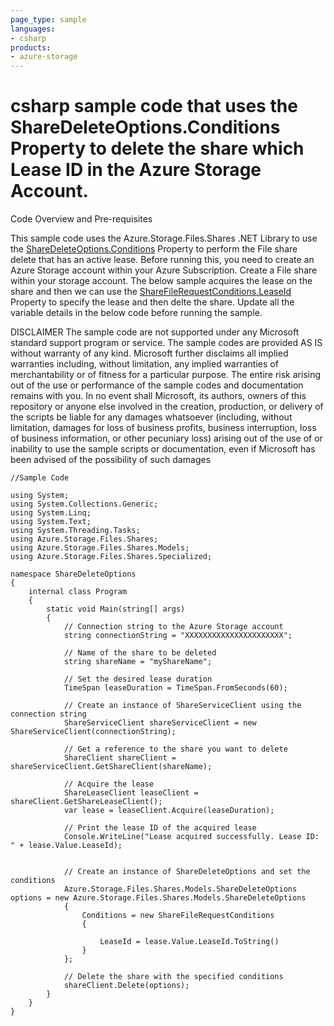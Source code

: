 ```yaml
---
page_type: sample
languages:
- csharp
products:
- azure-storage	
---
```



# csharp sample code that uses the ShareDeleteOptions.Conditions Property to delete the share which Lease ID in the Azure Storage Account.

 Code Overview and Pre-requisites
 
 This sample code uses the Azure.Storage.Files.Shares .NET Library to use the [ShareDeleteOptions.Conditions](https://learn.microsoft.com/en-us/dotnet/api/azure.storage.files.shares.models.sharedeleteoptions.conditions?view=azure-dotnet) Property to perform the File share delete that has an active lease.
 Before running this, you need to create an Azure Storage account within your Azure Subscription.
 Create a File share within your storage account. The below sample acquires the lease on the share and then we can use the [ShareFileRequestConditions.LeaseId](https://learn.microsoft.com/en-us/dotnet/api/azure.storage.files.shares.models.sharefilerequestconditions.leaseid?view=azure-dotnet#azure-storage-files-shares-models-sharefilerequestconditions-leaseid) Property to specify the lease and then delte the share. 
 Update all the variable details in the below code before running the sample.
 
 
DISCLAIMER
 The sample code are not supported under any Microsoft standard support program or service. The sample codes are provided AS IS without warranty of any kind. Microsoft further disclaims all implied warranties including, without limitation, any implied warranties of merchantability or of fitness for a particular purpose. The entire risk arising out of the use or performance of the sample codes and documentation remains with you. In no event shall Microsoft, its authors, owners of this repository or anyone else involved in the creation, production, or delivery of the scripts be liable for any damages whatsoever (including, without limitation, damages for loss of business profits, business interruption, loss of business information, or other pecuniary loss) arising out of the use of or inability to use the sample scripts or documentation, even if Microsoft has been advised of the possibility of such damages 


```
//Sample Code

using System;
using System.Collections.Generic;
using System.Linq;
using System.Text;
using System.Threading.Tasks;
using Azure.Storage.Files.Shares;
using Azure.Storage.Files.Shares.Models;
using Azure.Storage.Files.Shares.Specialized;

namespace ShareDeleteOptions
{
    internal class Program
    {
        static void Main(string[] args)
        {
            // Connection string to the Azure Storage account
            string connectionString = "XXXXXXXXXXXXXXXXXXXXXX";

            // Name of the share to be deleted
            string shareName = "myShareName";

            // Set the desired lease duration
            TimeSpan leaseDuration = TimeSpan.FromSeconds(60); 

            // Create an instance of ShareServiceClient using the connection string
            ShareServiceClient shareServiceClient = new ShareServiceClient(connectionString);

            // Get a reference to the share you want to delete
            ShareClient shareClient = shareServiceClient.GetShareClient(shareName);

            // Acquire the lease
            ShareLeaseClient leaseClient = shareClient.GetShareLeaseClient();
            var lease = leaseClient.Acquire(leaseDuration);

            // Print the lease ID of the acquired lease
            Console.WriteLine("Lease acquired successfully. Lease ID: " + lease.Value.LeaseId);


            // Create an instance of ShareDeleteOptions and set the conditions
            Azure.Storage.Files.Shares.Models.ShareDeleteOptions options = new Azure.Storage.Files.Shares.Models.ShareDeleteOptions
            {
                Conditions = new ShareFileRequestConditions
                {
                    
                    LeaseId = lease.Value.LeaseId.ToString()
                }
            };

            // Delete the share with the specified conditions
            shareClient.Delete(options);
        }
    }
}
```
